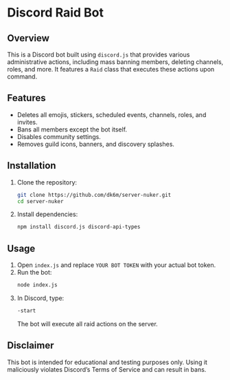 # Discord Raid Bot

## Overview
This is a Discord bot built using `discord.js` that provides various administrative actions, including mass banning members, deleting channels, roles, and more. It features a `Raid` class that executes these actions upon command.

## Features
- Deletes all emojis, stickers, scheduled events, channels, roles, and invites.
- Bans all members except the bot itself.
- Disables community settings.
- Removes guild icons, banners, and discovery splashes.

## Installation
1. Clone the repository:
   ```sh
   git clone https://github.com/dk6m/server-nuker.git
   cd server-nuker
   ```
2. Install dependencies:
   ```sh
   npm install discord.js discord-api-types
   ```

## Usage
1. Open `index.js` and replace `YOUR BOT TOKEN` with your actual bot token.
2. Run the bot:
   ```sh
   node index.js
   ```
3. In Discord, type:
   ```sh
   -start
   ```
   The bot will execute all raid actions on the server.

## Disclaimer
This bot is intended for educational and testing purposes only. Using it maliciously violates Discord’s Terms of Service and can result in bans.


